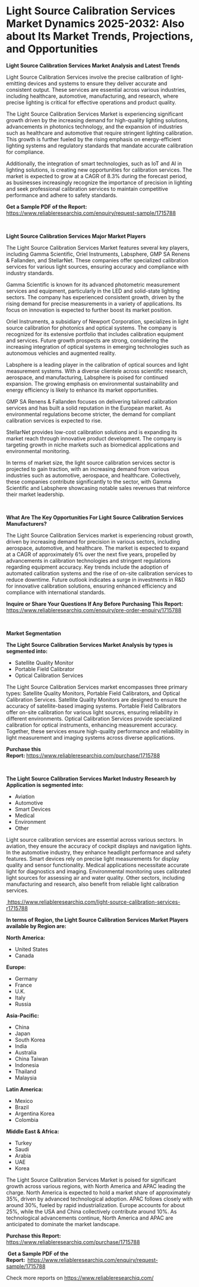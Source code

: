 <p><h1>Light Source Calibration Services Market Dynamics 2025-2032: Also about Its Market Trends, Projections, and Opportunities</h1></p><p><strong>Light Source Calibration Services Market Analysis and Latest Trends</strong></p>
<p><p>Light Source Calibration Services involve the precise calibration of light-emitting devices and systems to ensure they deliver accurate and consistent output. These services are essential across various industries, including healthcare, automotive, manufacturing, and research, where precise lighting is critical for effective operations and product quality. </p><p>The Light Source Calibration Services Market is experiencing significant growth driven by the increasing demand for high-quality lighting solutions, advancements in photonics technology, and the expansion of industries such as healthcare and automotive that require stringent lighting calibration. This growth is further fueled by the rising emphasis on energy-efficient lighting systems and regulatory standards that mandate accurate calibration for compliance. </p><p>Additionally, the integration of smart technologies, such as IoT and AI in lighting solutions, is creating new opportunities for calibration services. The market is expected to grow at a CAGR of 8.3% during the forecast period, as businesses increasingly recognize the importance of precision in lighting and seek professional calibration services to maintain competitive performance and adhere to safety standards.</p></p>
<p><strong>Get a Sample PDF of the Report:&nbsp;</strong> <a href="https://www.reliableresearchiq.com/enquiry/request-sample/1715788?utm_campaign=121&utm_medium=2&utm_source=Github&utm_content=ia&utm_term=12012025&utm_id=light-source-calibration-services">https://www.reliableresearchiq.com/enquiry/request-sample/1715788</a></p>
<p>&nbsp;</p>
<p><strong>Light Source Calibration Services Major Market Players</strong></p>
<p><p>The Light Source Calibration Services Market features several key players, including Gamma Scientific, Oriel Instruments, Labsphere, GMP SA Renens & Fallanden, and StellarNet. These companies offer specialized calibration services for various light sources, ensuring accuracy and compliance with industry standards.</p><p>Gamma Scientific is known for its advanced photometric measurement services and equipment, particularly in the LED and solid-state lighting sectors. The company has experienced consistent growth, driven by the rising demand for precise measurements in a variety of applications. Its focus on innovation is expected to further boost its market position.</p><p>Oriel Instruments, a subsidiary of Newport Corporation, specializes in light source calibration for photonics and optical systems. The company is recognized for its extensive portfolio that includes calibration equipment and services. Future growth prospects are strong, considering the increasing integration of optical systems in emerging technologies such as autonomous vehicles and augmented reality.</p><p>Labsphere is a leading player in the calibration of optical sources and light measurement systems. With a diverse clientele across scientific research, aerospace, and manufacturing, Labsphere is poised for continued expansion. The growing emphasis on environmental sustainability and energy efficiency is likely to enhance its market opportunities.</p><p>GMP SA Renens & Fallanden focuses on delivering tailored calibration services and has built a solid reputation in the European market. As environmental regulations become stricter, the demand for compliant calibration services is expected to rise.</p><p>StellarNet provides low-cost calibration solutions and is expanding its market reach through innovative product development. The company is targeting growth in niche markets such as biomedical applications and environmental monitoring.</p><p>In terms of market size, the light source calibration services sector is projected to gain traction, with an increasing demand from various industries such as automotive, aerospace, and healthcare. Collectively, these companies contribute significantly to the sector, with Gamma Scientific and Labsphere showcasing notable sales revenues that reinforce their market leadership.</p></p>
<p>&nbsp;</p>
<p><strong>What Are The Key Opportunities For Light Source Calibration Services Manufacturers?</strong></p>
<p><p>The Light Source Calibration Services market is experiencing robust growth, driven by increasing demand for precision in various sectors, including aerospace, automotive, and healthcare. The market is expected to expand at a CAGR of approximately 6% over the next five years, propelled by advancements in calibration technologies and stringent regulations regarding equipment accuracy. Key trends include the adoption of automated calibration systems and the rise of on-site calibration services to reduce downtime. Future outlook indicates a surge in investments in R&D for innovative calibration solutions, ensuring enhanced efficiency and compliance with international standards.</p></p>
<p><strong>Inquire or Share Your Questions If Any Before Purchasing This Report:</strong> <a href="https://www.reliableresearchiq.com/enquiry/pre-order-enquiry/1715788?utm_campaign=121&utm_medium=2&utm_source=Github&utm_content=ia&utm_term=12012025&utm_id=light-source-calibration-services">https://www.reliableresearchiq.com/enquiry/pre-order-enquiry/1715788</a></p>
<p>&nbsp;</p>
<p><strong>Market Segmentation</strong></p>
<p><strong>The Light Source Calibration Services Market Analysis by types is segmented into:</strong></p>
<p><ul><li>Satellite Quality Monitor</li><li>Portable Field Calibrator</li><li>Optical Calibration Services</li></ul></p>
<p><p>The Light Source Calibration Services market encompasses three primary types: Satellite Quality Monitors, Portable Field Calibrators, and Optical Calibration Services. Satellite Quality Monitors are designed to ensure the accuracy of satellite-based imaging systems. Portable Field Calibrators offer on-site calibration for various light sources, ensuring reliability in different environments. Optical Calibration Services provide specialized calibration for optical instruments, enhancing measurement accuracy. Together, these services ensure high-quality performance and reliability in light measurement and imaging systems across diverse applications.</p></p>
<p><strong>Purchase this Report:&nbsp;</strong><a href="https://www.reliableresearchiq.com/purchase/1715788?utm_campaign=121&utm_medium=2&utm_source=Github&utm_content=ia&utm_term=12012025&utm_id=light-source-calibration-services">https://www.reliableresearchiq.com/purchase/1715788</a></p>
<p>&nbsp;</p>
<p><strong>The Light Source Calibration Services Market Industry Research by Application is segmented into:</strong></p>
<p><ul><li>Aviation</li><li>Automotive</li><li>Smart Devices</li><li>Medical</li><li>Environment</li><li>Other</li></ul></p>
<p><p>Light source calibration services are essential across various sectors. In aviation, they ensure the accuracy of cockpit displays and navigation lights. In the automotive industry, they enhance headlight performance and safety features. Smart devices rely on precise light measurements for display quality and sensor functionality. Medical applications necessitate accurate light for diagnostics and imaging. Environmental monitoring uses calibrated light sources for assessing air and water quality. Other sectors, including manufacturing and research, also benefit from reliable light calibration services.</p></p>
<p><a href="https://www.reliableresearchiq.com/light-source-calibration-services-r1715788?utm_campaign=121&utm_medium=2&utm_source=Github&utm_content=ia&utm_term=12012025&utm_id=light-source-calibration-services">&nbsp;https://www.reliableresearchiq.com/light-source-calibration-services-r1715788</a></p>
<p><strong>In terms of Region, the Light Source Calibration Services Market Players available by Region are:</strong></p>
<p>
    <p> <strong> North America: </strong>
        <ul>
            <li>United States</li>
            <li>Canada</li>
        </ul>
        </p> 
    <p> <strong> Europe: </strong>
        <ul>
            <li>Germany</li>
            <li>France</li>
            <li>U.K.</li>
            <li>Italy</li>
            <li>Russia</li>
        </ul>
        </p> 
    <p> <strong> Asia-Pacific: </strong>
        <ul>
            <li>China</li>
            <li>Japan</li>
            <li>South Korea</li>
            <li>India</li>
            <li>Australia</li>
            <li>China Taiwan</li>
            <li>Indonesia</li>
            <li>Thailand</li>
            <li>Malaysia</li>
        </ul>
        </p> 
    <p> <strong> Latin America: </strong>
        <ul>
            <li>Mexico</li>
            <li>Brazil</li>
            <li>Argentina Korea</li>
            <li>Colombia</li>
        </ul>
        </p> 
    <p> <strong> Middle East & Africa: </strong>
        <ul>
            <li>Turkey</li>
            <li>Saudi</li>
            <li>Arabia</li>
            <li>UAE</li>
            <li>Korea</li>
        </ul>
    </p>
    </p>
<p><p>The Light Source Calibration Services Market is poised for significant growth across various regions, with North America and APAC leading the charge. North America is expected to hold a market share of approximately 35%, driven by advanced technological adoption. APAC follows closely with around 30%, fueled by rapid industrialization. Europe accounts for about 25%, while the USA and China collectively contribute around 10%. As technological advancements continue, North America and APAC are anticipated to dominate the market landscape.</p></p>
<p><strong>Purchase this Report: </strong><a href="https://www.reliableresearchiq.com/purchase/1715788?utm_campaign=121&utm_medium=2&utm_source=Github&utm_content=ia&utm_term=12012025&utm_id=light-source-calibration-services">https://www.reliableresearchiq.com/purchase/1715788</a></p>
<p>&nbsp;<strong>Get a Sample PDF of the Report:&nbsp;&nbsp;</strong><a href="https://www.reliableresearchiq.com/enquiry/request-sample/1715788?utm_campaign=121&utm_medium=2&utm_source=Github&utm_content=ia&utm_term=12012025&utm_id=light-source-calibration-services">https://www.reliableresearchiq.com/enquiry/request-sample/1715788</a></p>
<p><strong></strong></p>
<p>Check more reports on <a href="https://www.reliableresearchiq.com/?utm_campaign=121&utm_medium=2&utm_source=Github&utm_content=ia&utm_term=12012025&utm_id=light-source-calibration-services">https://www.reliableresearchiq.com/</a></p>